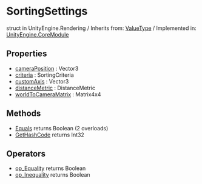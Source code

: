 # SortingSettings
struct in UnityEngine.Rendering
 / Inherits from: <a href="https://docs.unity3d.com/6000.1/Documentation/ScriptReference/ValueType.html">ValueType</a> / Implemented in: <a href="https://docs.unity3d.com/6000.1/Documentation/ScriptReference/UnityEngine.CoreModule.html">UnityEngine.CoreModule</a>

## Properties
- <a href="https://docs.unity3d.com/6000.1/Documentation/ScriptReference/SortingSettings-cameraPosition.html">cameraPosition</a> : Vector3
- <a href="https://docs.unity3d.com/6000.1/Documentation/ScriptReference/SortingSettings-criteria.html">criteria</a> : SortingCriteria
- <a href="https://docs.unity3d.com/6000.1/Documentation/ScriptReference/SortingSettings-customAxis.html">customAxis</a> : Vector3
- <a href="https://docs.unity3d.com/6000.1/Documentation/ScriptReference/SortingSettings-distanceMetric.html">distanceMetric</a> : DistanceMetric
- <a href="https://docs.unity3d.com/6000.1/Documentation/ScriptReference/SortingSettings-worldToCameraMatrix.html">worldToCameraMatrix</a> : Matrix4x4

## Methods
- <a href="https://docs.unity3d.com/6000.1/Documentation/ScriptReference/SortingSettings.Equals.html">Equals</a> returns Boolean (2 overloads)
- <a href="https://docs.unity3d.com/6000.1/Documentation/ScriptReference/SortingSettings.GetHashCode.html">GetHashCode</a> returns Int32

## Operators
- <a href="https://docs.unity3d.com/6000.1/Documentation/ScriptReference/SortingSettings.op_Equality.html">op_Equality</a> returns Boolean
- <a href="https://docs.unity3d.com/6000.1/Documentation/ScriptReference/SortingSettings.op_Inequality.html">op_Inequality</a> returns Boolean
